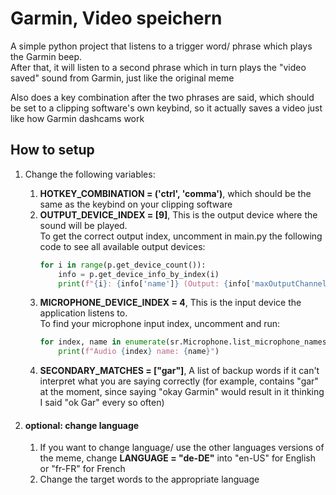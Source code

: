 # Garmin, Video speichern

A simple python project that listens to a trigger word/ phrase which plays the Garmin beep.   
After that, it will listen to a second phrase which in turn plays the "video saved" sound from Garmin, just like the original meme

Also does a key combination after the two phrases are said, which should be set to a clipping software's own keybind, so it actually saves a video just like how Garmin dashcams work

## How to setup

1. Change the following variables:

    1. **HOTKEY_COMBINATION = ('ctrl', 'comma')**, which should be the same as the keybind on your clipping software
   2. **OUTPUT_DEVICE_INDEX = [9]**, This is the output device where the sound will be played.  
       To get the correct output index, uncomment in main.py the following code to see all available output devices:
        ```python
        for i in range(p.get_device_count()):
            info = p.get_device_info_by_index(i)
            print(f"{i}: {info['name']} (Output: {info['maxOutputChannels']})")
        ```
   3. **MICROPHONE_DEVICE_INDEX = 4**, This is the input device the application listens to.  
      To find your microphone input index, uncomment and run:
      ```python
      for index, name in enumerate(sr.Microphone.list_microphone_names()):
          print(f"Audio {index} name: {name}")
      ```
   4. **SECONDARY_MATCHES = ["gar"]**, A list of backup words if it can't interpret what you are saying correctly (for example, contains "gar" at the moment, since saying "okay Garmin" would result in it thinking I said "ok Gar" every so often)


2. #### optional: change language

   1. If you want to change language/ use the other languages versions of the meme, change **LANGUAGE = "de-DE"** into "en-US" for English or "fr-FR" for French
   2. Change the target words to the appropriate language